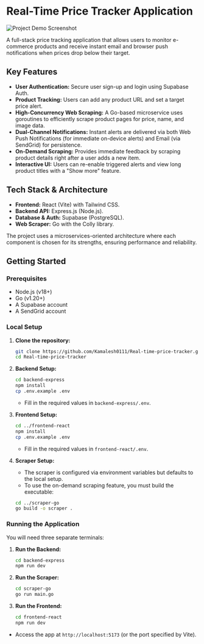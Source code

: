 # Real-Time Price Tracker Application

![Project Demo Screenshot](<img width="1919" height="929" alt="Screenshot 2025-07-14 235056" src="https://github.com/user-attachments/assets/5ea2a576-e6ef-4bd5-b0ce-1c294516b239" />)
 <!-- Optional: Add a screenshot of your app here -->

A full-stack price tracking application that allows users to monitor e-commerce products and receive instant email and browser push notifications when prices drop below their target.

## Key Features

-   **User Authentication:** Secure user sign-up and login using Supabase Auth.
-   **Product Tracking:** Users can add any product URL and set a target price alert.
-   **High-Concurrency Web Scraping:** A Go-based microservice uses goroutines to efficiently scrape product pages for price, name, and image data.
-   **Dual-Channel Notifications:** Instant alerts are delivered via both Web Push Notifications (for immediate on-device alerts) and Email (via SendGrid) for persistence.
-   **On-Demand Scraping:** Provides immediate feedback by scraping product details right after a user adds a new item.
-   **Interactive UI:** Users can re-enable triggered alerts and view long product titles with a "Show more" feature.

## Tech Stack & Architecture

-   **Frontend:** React (Vite) with Tailwind CSS.
-   **Backend API:** Express.js (Node.js).
-   **Database & Auth:** Supabase (PostgreSQL).
-   **Web Scraper:** Go with the Colly library.

The project uses a microservices-oriented architecture where each component is chosen for its strengths, ensuring performance and reliability.

## Getting Started

### Prerequisites

-   Node.js (v18+)
-   Go (v1.20+)
-   A Supabase account
-   A SendGrid account

### Local Setup

1.  **Clone the repository:**
    ```bash
    git clone https://github.com/Kamalesh0111/Real-time-price-tracker.git
    cd Real-time-price-tracker
    ```

2.  **Backend Setup:**
    ```bash
    cd backend-express
    npm install
    cp .env.example .env
    ```
    - Fill in the required values in `backend-express/.env`.

3.  **Frontend Setup:**
    ```bash
    cd ../frontend-react
    npm install
    cp .env.example .env
    ```
    - Fill in the required values in `frontend-react/.env`.

4.  **Scraper Setup:**
    - The scraper is configured via environment variables but defaults to the local setup.
    - To use the on-demand scraping feature, you must build the executable:
    ```bash
    cd ../scraper-go
    go build -o scraper .
    ```

### Running the Application

You will need three separate terminals:

1.  **Run the Backend:**
    ```bash
    cd backend-express
    npm run dev
    ```

2.  **Run the Scraper:**
    ```bash
    cd scraper-go
    go run main.go
    ```

3.  **Run the Frontend:**
    ```bash
    cd frontend-react
    npm run dev
    ```
- Access the app at `http://localhost:5173` (or the port specified by Vite).
